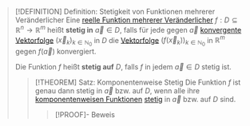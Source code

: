 >[!DEFINITION] Definition: Stetigkeit von Funktionen mehrerer Veränderlicher
>Eine [reelle Funktion mehrerer Veränderlicher](Reelle%20Funktion%20mehrerer%20Veränderlicher.md) $f: D\subseteq \mathbb{R}^n\to\mathbb{R}^m$ heißt **stetig in** $\vec{a}\in D$, falls für jede gegen $\vec{a}$ [konvergente](../Vektorfolgen/Konvergenz%20von%20Vektorfolgen.md) [Vektorfolge](../Vektorfolgen/Vektorfolge.md) $(\vec{x}_k)_{k\in\mathbb{N}_0}$ in $D$ die [Vektorfolge](../Vektorfolgen/Vektorfolge.md) $(f(\vec{x}_k))_{k\in\mathbb{N}_0}$ in $\mathbb{R}^m$ gegen $f(\vec{a})$ konvergiert.
>
>Die Funktion $f$ heißt **stetig auf** $D$, falls $f$ in jedem $\vec{a}\in D$ stetig ist.
>>[!THEOREM] Satz: Komponentenweise Stetig
>>Die Funktion $f$ ist genau dann stetig in $\vec{a}$ bzw. auf $D$, wenn alle ihre [komponentenweisen Funktionen](Reelle%20Funktion%20mehrerer%20Veränderlicher.md) [stetig](Skalarfelder/Stetigkeit%20von%20Skalarfeldern.md) in $\vec{a}$ bzw. auf $D$ sind.
>>
>>>[!PROOF]- Beweis